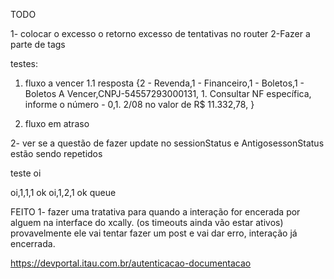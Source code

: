 TODO

1- colocar o excesso o retorno excesso de tentativas no router
2-Fazer a parte de tags

testes: 
1. fluxo a vencer
    1.1 
    resposta 
        {2 - Revenda,1 - Financeiro,1 - Boletos,1 - Boletos A Vencer,CNPJ-54557293000131, 1. Consultar NF específica, informe o número - 0,1. 2/08 no valor de R$ 11.332,78, }

2. fluxo em atraso





2- ver se a questão de fazer update no sessionStatus e AntigosessonStatus estão sendo repetidos

teste oi

oi,1,1,1 ok
oi,1,2,1 ok queue




FEITO 
1- fazer uma tratativa para quando a interação for encerada por alguem na interface do xcally. (os timeouts ainda vão estar ativos)
provavelmente ele vai tentar fazer um post e vai dar erro, interação já encerrada.


https://devportal.itau.com.br/autenticacao-documentacao


